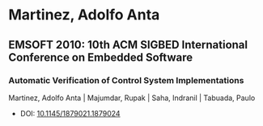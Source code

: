 # Martinez, Adolfo Anta

## EMSOFT 2010: 10th ACM SIGBED International Conference on Embedded Software

### Automatic Verification of Control System Implementations
Martinez, Adolfo Anta | Majumdar, Rupak | Saha, Indranil | Tabuada, Paulo
* DOI: [10.1145/1879021.1879024](https://doi.org/10.1145/1879021.1879024)

